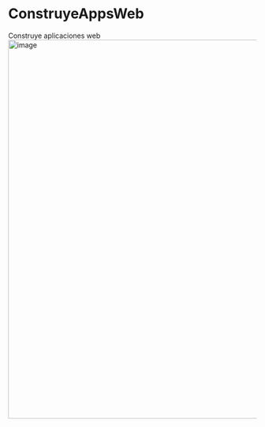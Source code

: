 # ConstruyeAppsWeb
Construye aplicaciones web <br>
<img width="1366" height="768" alt="image" src="https://github.com/user-attachments/assets/7b2c4078-a79d-4e97-82c2-1563a901b9dd" />
